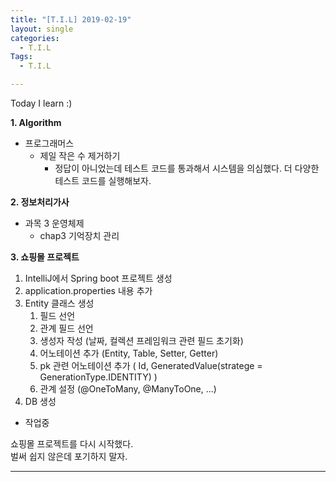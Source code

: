 ```yaml
---
title: "[T.I.L] 2019-02-19"
layout: single
categories:
  - T.I.L
Tags:
  - T.I.L

---
```

Today I learn :)

**1. Algorithm**  
*  프로그래머스  
   * 제일 작은 수 제거하기  
     * 정답이 아니었는데 테스트 코드를 통과해서 시스템을 의심했다. 더 다양한 테스트 코드를 실행해보자.

**2. 정보처리가사**  
* 과목 3 운영체제  
  * chap3 기억장치 관리  

**3. 쇼핑몰 프로젝트**  
1. IntelliJ에서 Spring boot 프로젝트 생성  
2. application.properties 내용 추가  
3. Entity 클래스 생성 
   1) 필드 선언  
   2) 관계 필드 선언  
   3) 생성자 작성 (날짜, 컬렉션 프레임워크 관련 필드 초기화)  
   4) 어노테이션 추가 (Entity, Table, Setter, Getter)  
   5) pk 관련 어노테이션 추가 ( Id, GeneratedValue(stratege = GenerationType.IDENTITY) )  
   6) 관계 설정 (@OneToMany, @ManyToOne, ...)  
4. DB 생성  
  * 작업중
  
쇼핑몰 프로젝트를 다시 시작했다.  
벌써 쉽지 않은데 포기하지 말자.    
  
***  
 


  

 

   




